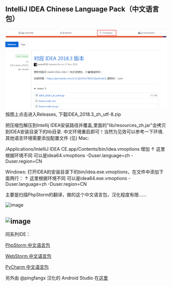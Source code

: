 
## IntelliJ IDEA Chinese Language Pack（中文语言包）

![image](images/screen-releases-1.png)
![image](images/screen-releases-2.png)
按图上点击进入Releases, 下载IDEA_2018.3_zh_utf-8.zip

把压缩包解压到Intellij IDEA安装路径并覆盖,里面的"lib/resources_zh.jar"会拷贝到IDEA安装目录下的lib目录.
中文环境重启即可！当然为见效可以参考一下环境.
其他语言环境需要添加配置文件
(见) 
Mac:

/Applications/IntelliJ IDEA CE.app/Contents/bin/idea.vmoptions 增加 
                                                 ↑  这里根据环境不同 可以是idea64.vmoptions
-Duser.language=zh
-Duser.region=CN
 
Windows:
打开IDEA的安装目录下的bin/idea.exe.vmoptions，在文件中添加下面两行：
                          ↑  这里根据环境不同 可以是idea64.exe.vmoptions
-Duser.language=zh
-Duser.region=CN



主要是扫描PhpStorm的翻译，做的这个中文语言包，汉化程度有限……


![image](images/screen-01.png)

![image](images/screen-02.png)
----------


同系列IDE：

[PhpStorm 中文语言包](https://github.com/ewen0930/PhpStorm-Chinese) 

[WebStorm 中文语言包](https://github.com/ewen0930/WebStorm-Chinese) 

[PyCharm 中文语言包](https://github.com/ewen0930/PyCharm-Chinese)


另外由 @pingfangx 汉化的 Android Studio 在[这里](https://github.com/pingfangx/TranslatorX/releases)
